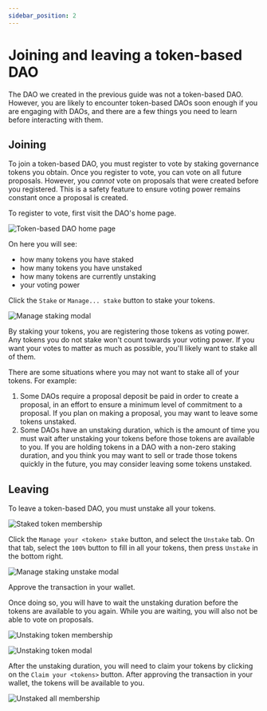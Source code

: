 ```yaml
---
sidebar_position: 2
---
```


# Joining and leaving a token-based DAO

The DAO we created in the previous guide was not a token-based DAO. However, you
are likely to encounter token-based DAOs soon enough if you are engaging with
DAOs, and there are a few things you need to learn before interacting with them.

## Joining

To join a token-based DAO, you must register to vote by staking governance
tokens you obtain. Once you register to vote, you can vote on all future
proposals. However, you _cannot_ vote on proposals that were created before you
registered. This is a safety feature to ensure voting power remains constant
once a proposal is created.

To register to vote, first visit the DAO's home page.

![Token-based DAO home page](/img/quickstart/token-based-home.png)

On here you will see:

- how many tokens you have staked
- how many tokens you have unstaked
- how many tokens are currently unstaking
- your voting power

Click the `Stake` or `Manage... stake` button to stake your tokens.

![Manage staking modal](/img/quickstart/manage-staking.png)

By staking your tokens, you are registering those tokens as voting power. Any
tokens you do not stake won't count towards your voting power. If you want your
votes to matter as much as possible, you'll likely want to stake all of them.

There are some situations where you may not want to stake all of your tokens.
For example:

1. Some DAOs require a proposal deposit be paid in order to create a proposal,
   in an effort to ensure a minimum level of commitment to a proposal. If you
   plan on making a proposal, you may want to leave some tokens unstaked.
2. Some DAOs have an unstaking duration, which is the amount of time you must
   wait after unstaking your tokens before those tokens are available to you. If
   you are holding tokens in a DAO with a non-zero staking duration, and you
   think you may want to sell or trade those tokens quickly in the future, you
   may consider leaving some tokens unstaked.

## Leaving

To leave a token-based DAO, you must unstake all your tokens.

![Staked token membership](/img/quickstart/staked-membership.png)

Click the `Manage your <token> stake` button, and select the `Unstake` tab. On
that tab, select the `100%` button to fill in all your tokens, then press
`Unstake` in the bottom right.

![Manage staking unstake modal](/img/quickstart/manage-staking-unstake-all.png)

Approve the transaction in your wallet.

Once doing so, you will have to wait the unstaking duration before the tokens
are available to you again. While you are waiting, you will also not be able to
vote on proposals.

![Unstaking token membership](/img/quickstart/your-membership-unstaking.png)

![Unstaking token modal](/img/quickstart/unstaking-modal.png)

After the unstaking duration, you will need to claim your tokens by clicking on
the `Claim your <tokens>` button. After approving the transaction in your
wallet, the tokens will be available to you.

![Unstaked all membership](/img/quickstart/your-membership-nothing-staked.png)
